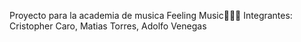 Proyecto para la academia de musica Feeling Music🎸🎺✨
Integrantes: Cristopher Caro, Matias Torres, Adolfo Venegas
